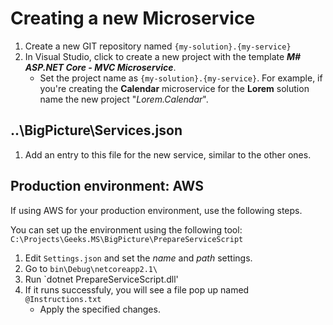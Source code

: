 # Creating a new Microservice

1. Create a new GIT repository named `{my-solution}.{my-service}`
1. In Visual Studio, click to create a new project with the template ***M# ASP.NET Core - MVC Microservice***.
   - Set the project name as `{my-solution}.{my-service}`. For example, if you're creating the **Calendar** microservice for the **Lorem** solution name the new project "*Lorem.Calendar*".

## ..\BigPicture\Services.json

1. Add an entry to this file for the new service, similar to the other ones.

## Production environment: AWS
If using AWS for your production environment, use the following steps.

You can set up the environment using the following tool:
`C:\Projects\Geeks.MS\BigPicture\PrepareServiceScript`

1. Edit `Settings.json` and set the *name* and *path* settings.
1. Go to `bin\Debug\netcoreapp2.1\`
1. Run `dotnet PrepareServiceScript.dll'
1. If it runs successfuly, you will see a file pop up named `@Instructions.txt`
   * Apply the specified changes. 


